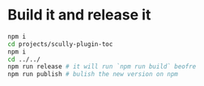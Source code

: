 # Build it and release it

```bash
npm i
cd projects/scully-plugin-toc
npm i
cd ../../
npm run release # it will run `npm run build` beofre
npm run publish # bulish the new version on npm
```
